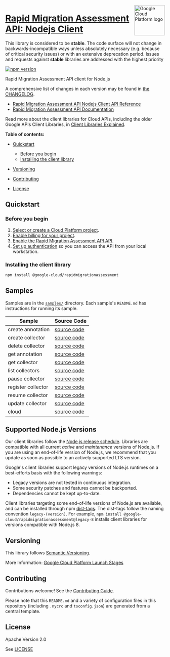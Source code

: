 [//]: # "This README.md file is auto-generated, all changes to this file will be lost."
[//]: # "The comments you see below are used to generate those parts of the template in later states."
<img src="https://avatars2.githubusercontent.com/u/2810941?v=3&s=96" alt="Google Cloud Platform logo" title="Google Cloud Platform" align="right" height="96" width="96"/>

# [Rapid Migration Assessment API: Nodejs Client][homepage]

This library is considered to be **stable**. The code surface will not change in backwards-incompatible ways
unless absolutely necessary (e.g. because of critical security issues) or with
an extensive deprecation period. Issues and requests against **stable** libraries
are addressed with the highest priority

[![npm version](https://img.shields.io/npm/v/@google-cloud/rapidmigrationassessment.svg)](https://www.npmjs.org/package/@google-cloud/rapidmigrationassessment)

Rapid Migration Assessment API client for Node.js

[//]: # "partials.introduction"

A comprehensive list of changes in each version may be found in
[the CHANGELOG][homepage_changelog].

* [Rapid Migration Assessment API Nodejs Client API Reference](https://cloud.google.com/nodejs/docs/reference/rapidmigrationassessment/latest)
* [Rapid Migration Assessment API Documentation](https://cloud.google.com/migration-center/docs)

Read more about the client libraries for Cloud APIs, including the older
Google APIs Client Libraries, in [Client Libraries Explained][explained].

[explained]: https://cloud.google.com/apis/docs/client-libraries-explained

**Table of contents:**

* [Quickstart](#quickstart)
  * [Before you begin](#before-you-begin)
  * [Installing the client library](#installing-the-client-library)

* [Versioning](#versioning)
* [Contributing](#contributing)
* [License](#license)

## Quickstart
### Before you begin

1.  [Select or create a Cloud Platform project][projects].
1.  [Enable billing for your project][billing].
1.  [Enable the Rapid Migration Assessment API API][enable_api].
1.  [Set up authentication][auth] so you can access the
    API from your local workstation.
### Installing the client library

```bash
npm install @google-cloud/rapidmigrationassessment
```

[//]: # "partials.body"

## Samples

Samples are in the [`samples/`][homepage_samples] directory. Each sample's `README.md` has instructions for running its sample.

| Sample                      | Source Code                       |
| --------------------------- | --------------------------------- |
| create annotation | [source code](https://github.com/googleapis/google-cloud-node/blob/main/packages/google-cloud-rapidmigrationassessment/samples/generated/v1/rapid_migration_assessment.create_annotation.js) |
| create collector | [source code](https://github.com/googleapis/google-cloud-node/blob/main/packages/google-cloud-rapidmigrationassessment/samples/generated/v1/rapid_migration_assessment.create_collector.js) |
| delete collector | [source code](https://github.com/googleapis/google-cloud-node/blob/main/packages/google-cloud-rapidmigrationassessment/samples/generated/v1/rapid_migration_assessment.delete_collector.js) |
| get annotation | [source code](https://github.com/googleapis/google-cloud-node/blob/main/packages/google-cloud-rapidmigrationassessment/samples/generated/v1/rapid_migration_assessment.get_annotation.js) |
| get collector | [source code](https://github.com/googleapis/google-cloud-node/blob/main/packages/google-cloud-rapidmigrationassessment/samples/generated/v1/rapid_migration_assessment.get_collector.js) |
| list collectors | [source code](https://github.com/googleapis/google-cloud-node/blob/main/packages/google-cloud-rapidmigrationassessment/samples/generated/v1/rapid_migration_assessment.list_collectors.js) |
| pause collector | [source code](https://github.com/googleapis/google-cloud-node/blob/main/packages/google-cloud-rapidmigrationassessment/samples/generated/v1/rapid_migration_assessment.pause_collector.js) |
| register collector | [source code](https://github.com/googleapis/google-cloud-node/blob/main/packages/google-cloud-rapidmigrationassessment/samples/generated/v1/rapid_migration_assessment.register_collector.js) |
| resume collector | [source code](https://github.com/googleapis/google-cloud-node/blob/main/packages/google-cloud-rapidmigrationassessment/samples/generated/v1/rapid_migration_assessment.resume_collector.js) |
| update collector | [source code](https://github.com/googleapis/google-cloud-node/blob/main/packages/google-cloud-rapidmigrationassessment/samples/generated/v1/rapid_migration_assessment.update_collector.js) |
| cloud | [source code](https://github.com/googleapis/google-cloud-node/blob/main/packages/google-cloud-rapidmigrationassessment/samples/generated/v1/snippet_metadata_google.cloud.rapidmigrationassessment.v1.json) |


## Supported Node.js Versions

Our client libraries follow the [Node.js release schedule](https://github.com/nodejs/release#release-schedule).
Libraries are compatible with all current _active_ and _maintenance_ versions of
Node.js.
If you are using an end-of-life version of Node.js, we recommend that you update
as soon as possible to an actively supported LTS version.

Google's client libraries support legacy versions of Node.js runtimes on a
best-efforts basis with the following warnings:

* Legacy versions are not tested in continuous integration.
* Some security patches and features cannot be backported.
* Dependencies cannot be kept up-to-date.

Client libraries targeting some end-of-life versions of Node.js are available, and
can be installed through npm [dist-tags](https://docs.npmjs.com/cli/dist-tag).
The dist-tags follow the naming convention `legacy-(version)`.
For example, `npm install @google-cloud/rapidmigrationassessment@legacy-8` installs client libraries
for versions compatible with Node.js 8.

## Versioning

This library follows [Semantic Versioning](http://semver.org/).

More Information: [Google Cloud Platform Launch Stages][launch_stages]

[launch_stages]: https://cloud.google.com/terms/launch-stages

## Contributing

Contributions welcome! See the [Contributing Guide](https://github.com/googleapis/google-cloud-node/blob/main/packages/google-cloud-rapidmigrationassessment/CONTRIBUTING.md).

Please note that this `README.md`
and a variety of configuration files in this repository (including `.nycrc` and `tsconfig.json`)
are generated from a central template.

## License

Apache Version 2.0

See [LICENSE](https://github.com/googleapis/google-cloud-node/blob/main/packages/google-cloud-rapidmigrationassessment/LICENSE)

[shell_img]: https://gstatic.com/cloudssh/images/open-btn.png
[projects]: https://console.cloud.google.com/project
[billing]: https://support.google.com/cloud/answer/6293499#enable-billing
[enable_api]: https://console.cloud.google.com/flows/enableapi?apiid=rapidmigrationassessment.googleapis.com
[auth]: https://cloud.google.com/docs/authentication/external/set-up-adc-local
[homepage_samples]: https://github.com/googleapis/google-cloud-node/blob/main/packages/google-cloud-rapidmigrationassessment/samples
[homepage_changelog]: https://github.com/googleapis/google-cloud-node/blob/main/packages/google-cloud-rapidmigrationassessment/CHANGELOG.md
[homepage]: https://github.com/googleapis/google-cloud-node/blob/main/packages/google-cloud-rapidmigrationassessment

